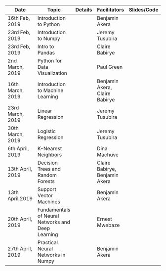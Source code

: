 | Date             | Topic                                             | Details | Facilitators                   | Slides/Code |
|------------------|---------------------------------------------------|---------|--------------------------------|-------------|
| 16th Feb, 2019   | Introduction to Python                            |         | Benjamin Akera                 |             |
| 23rd Feb, 2019   | Introduction to Numpy                             |         | Jeremy Tusubira                |             |
| 23rd Feb, 2019   | Intro to Pandas                                   |         | Claire Babirye                 |             |
| 2nd March, 2019  | Python for Data Visualization                     |         | Paul Green                     |             |
| 16th March, 2019 | Introduction to Machine Learning                  |         | Benjamin Akera, Claire Babirye |             |
| 23rd March, 2019 | Linear Regression                                 |         | Jeremy Tusubira                |             |
| 30th March, 2019 | Logistic Regression                               |         | Jeremy Tusubira                |             |
| 6th April, 2019  | K-Nearest Neighbors                               |         | Dina Machuve                   |             |
| 13th April, 2019 | Decision Trees and Random Forests                 |         | Claire Babirye, Benjamin Akera |             |
| 13th April,2019  | Support Vector Machines                           |         | Benjamin Akera                 |             |
| 20th April, 2019 | Fundamentals of Neural Networks and Deep Learning |         | Ernest Mwebaze                 |             |
| 27th April, 2019 | Practical Neural Networks in Numpy                |         | Benjamin Akera                 |             |
